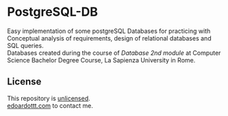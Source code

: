 # PostgreSQL-DB

Easy implementation of some postgreSQL Databases for practicing with Conceptual analysis of requirements, design of relational databases and SQL queries.  
Databases created during the course of *Database 2nd module* at Computer Science Bachelor Degree Course, La Sapienza University in Rome.


License
-------

This repository is [unlicensed](https://github.com/edoardottt/PostgresSQL-DB/blob/master/LICENSE).  
[edoardottt.com](https://edoardottt.com/) to contact me.
